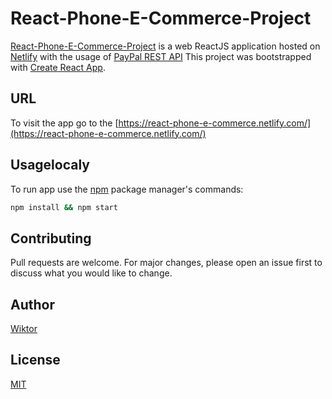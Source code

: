 # React-Phone-E-Commerce-Project

[React-Phone-E-Commerce-Project](https://react-phone-e-commerce.netlify.com/) is a web ReactJS application hosted on [Netlify](https://www.netlify.com/) with the usage of [PayPal REST API](https://developer.paypal.com/docs/api/overview/)
This project was bootstrapped with [Create React App](https://github.com/facebook/create-react-app).

## URL
To visit the app go to the [https://react-phone-e-commerce.netlify.com/](https://react-phone-e-commerce.netlify.com/)


## Usagelocaly

To run app use the [npm](https://www.npmjs.com/) package manager's commands:

```bash
npm install && npm start
```

## Contributing
Pull requests are welcome. For major changes, please open an issue first to discuss what you would like to change.

## Author
[Wiktor](https://github.com/krolwofficial)

## License
[MIT](https://choosealicense.com/licenses/mit/)
